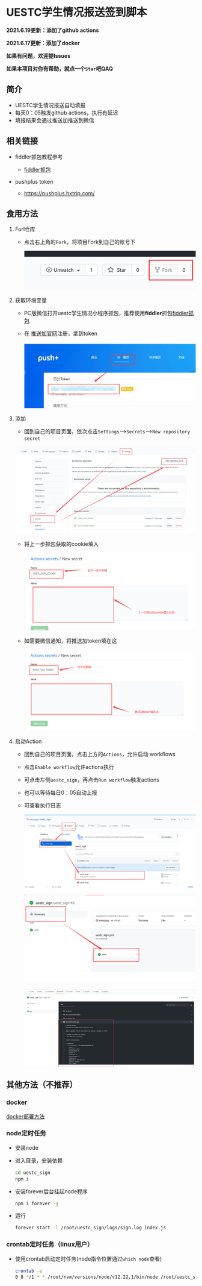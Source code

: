 # UESTC学生情况报送签到脚本

**2021.6.19更新：添加了github actions**

**2021.6.17更新：添加了docker**

**如果有问题，欢迎提Issues**

**如果本项目对你有帮助，就点一个`Star`吧QAQ**

## 简介

- UESTC学生情况报送自动填报
- 每天0：05触发github actions，执行有延迟
- 填报结果会通过推送加推送到微信

## 相关链接

- fiddler抓包教程参考
  + [fiddler抓包](https://juejin.cn/post/6844904042422861831)

- pushplus token
  + https://pushplus.hxtrip.com/

## 食用方法

1. Forl仓库
   
   - 点击右上角的`Fork`，将项目Fork到自己的账号下
   
     ![](./img/1_1.png)
   
2. 获取环境变量
   - PC版微信打开uestc学生情况小程序抓包，推荐使用**fiddler**抓包[fiddler抓包](https://juejin.cn/post/6844904042422861831)
   
   - 在 [推送加官网](https://pushplus.hxtrip.com/)注册，拿到token
   
     ![](./img/2_2.png)
   
3. 添加

   - 回到自己的项目页面，依次点击`Settings`-->`Secrets`-->`New repository secret`

   ![](./img/3_1.png)

   - 将上一步抓包获取的cookie填入

     ![](./img/3_2.png)

   - 如需要微信通知，将推送加token填在这

     ![](./img/3_3.png)

   

4. 启动Action

   - 回到自己的项目页面，点击上方的`Actions`，允许启动 workflows

   - 点击`Enable workflow`允许actions执行

   - 可点击左侧`uestc_sign`，再点击`Run workflow`触发actions

   - 也可以等待每日0：05自动上报

   - 可查看执行日志

     ![](./img/5_1.png)

     ![](./img/5_2.png)

     ![](./img/5_3.png)




## 	其他方法（不推荐）
### docker
[docker部署方法](./docker/README.md)


### node定时任务

- 安装node
- 进入目录，安装依赖
  ```sh
  cd uestc_sign
  npm i
  ```

- 安装forever后台挂起node程序
  ```sh
  npm i forever -g
  ```
- 运行
  ```sh
  forever start -l /root/uestc_sign/logs/sign.log index.js
  ```



### crontab定时任务（linux用户）

- 使用crontab启动定时任务(node指令位置通过`which node`查看)
  ```sh
  crontab -e
  0 8 */1 * * /root/nvm/versions/node/v12.22.1/bin/node /root/uestc_sign/sign.js >> /root/uestc_sign/logs/sign.log 2>&1
  ```
